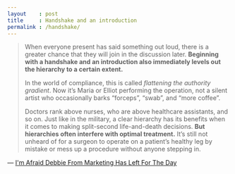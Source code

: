 ```yaml
---
layout    : post
title     : Handshake and an introduction
permalink : /handshake/
---
```


> When everyone present has said something out loud, there is a greater chance that they will join in the discussion later. **Beginning with a handshake and an introduction also immediately levels out the hierarchy to a certain extent.**
> 
> In the world of compliance, this is called _flattening the authority gradient_. Now it’s Maria or Elliot performing the operation, not a silent artist who occasionally barks “forceps”, “swab”, and “more coffee”.
> 
> Doctors rank above nurses, who are above healthcare assistants, and so on. Just like in the military, a clear hierarchy has its benefits when it comes to making split-second life-and-death decisions. **But hierarchies often interfere with optimal treatment.** It’s still not unheard of for a surgeon to operate on a patient’s healthy leg by mistake or mess up a procedure without anyone stepping in.

&mdash; [I'm Afraid Debbie From Marketing Has Left For The Day](https://www.goodreads.com/book/show/46157312-i-m-afraid-debbie-from-marketing-has-left-for-the-day)